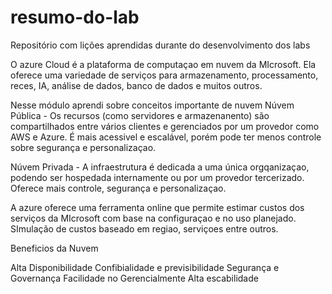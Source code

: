 # resumo-do-lab
Repositório com lições aprendidas durante do desenvolvimento dos labs

O azure Cloud é a plataforma de computaçao em nuvem da MIcrosoft. Ela oferece uma variedade de serviços para armazenamento, processamento, reces, IA, análise de dados, banco de dados e muitos outros.

Nesse módulo aprendi sobre conceitos importante de nuvem
Núvem Pública - Os recursos (como servidores e armazenanento) são compartilhados entre vários clientes e gerenciados por um provedor como AWS e Azure. É mais acessivel e escalável, porém 
pode ter menos controle sobre segurança e personalizaçao.

Núvem Privada - A infraestrutura é dedicada a uma única orgqanizaçao, podendo ser hospedada internamente ou por um provedor tercerizado. Oferece mais controle, segurança e personalizaçao.

A azure oferece uma ferramenta online que permite estimar custos dos serviços da MIcrosoft com base na configuraçao e no uso planejado. SImulação de custos baseado em regiao, serviçoes entre outros.

Beneficios da Nuvem

Alta Disponibilidade
Confibialidade e  previsibilidade
Segurança e Governança
Facilidade no Gerencialmente
Alta escabilidade
